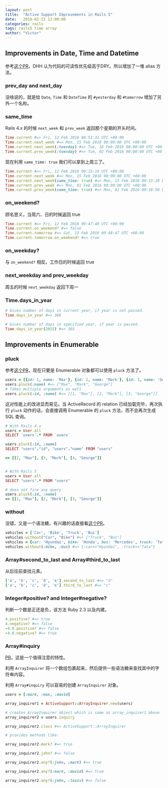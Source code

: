 ```yaml
---
layout: post
title:  "Active Support Improvements in Rails 5"
date:   2016-02-22 12:00:00
categories: rails
tags: rails5 time array
author: "Victor"
---
```


## Improvements in Date, Time and Datetime

参考[这个PR](https://github.com/rails/rails/pull/18335/files)，DHH 认为代码的可读性优先级高于DRY。所以增加了一堆 alias 方法。

### prev_day and next_day

没啥说的，就是给 `Date`, `Time` 和 `DateTime` 的 `#yesterday` 和 `#tomorrow` 增加了另外一个名称。

### same_time

Rails 4.x 的时候 `next_week` 和 `prev_week` 返回那个星期的开头时间。

```ruby
Time.current #=> Fri, 12 Feb 2016 08:53:31 UTC +00:00
Time.current.next_week #=> Mon, 15 Feb 2016 00:00:00 UTC +00:00
Time.current.next_week(:tuesday) #=> Tue, 16 Feb 2016 00:00:00 UTC +00:00
Time.current.prev_week(:tuesday) #=> Tue, 02 Feb 2016 00:00:00 UTC +00:00
```

现在利用 `same_time: true` 我们可以拿到上周三了。

```ruby
Time.current #=> Fri, 12 Feb 2016 09:15:10 UTC +00:00
Time.current.next_week #=> Mon, 15 Feb 2016 00:00:00 UTC +00:00
Time.current.next_week(same_time: true) #=> Mon, 15 Feb 2016 09:15:20 UTC +00:00
Time.current.prev_week #=> Mon, 01 Feb 2016 00:00:00 UTC +00:00
Time.current.prev_week(same_time: true) #=> Mon, 01 Feb 2016 09:16:50 UTC +00:00
```

### on_weekend?

顾名思义，当周六、日的时候返回 true

```ruby
Time.current #=> Fri, 12 Feb 2016 09:47:40 UTC +00:00
Time.current.on_weekend? #=> false
Time.current.tomorrow #=> Sat, 13 Feb 2016 09:48:47 UTC +00:00
Time.current.tomorrow.on_weekend? #=> true
```

### on_weekday?

与 `on_weekend?` 相反。工作日的时候返回 true

### next_weekday and prev_weekday

周五的时候 `next_weekday` 返回下周一

### Time.days_in_year

```ruby
# Gives number of days in current year, if year is not passed.
Time.days_in_year #=> 366

# Gives number of days in specified year, if year is passed.
Time.days_in_year(2015) #=> 365
```

## Improvements in Enumerable

### pluck

参考[这个PR](https://github.com/rails/rails/pull/20350)，现在只要是 Enumerable 对象都可以使用 `pluck` 方法了。

```ruby
users = [{id: 1, name: 'Max'}, {id: 2, name: 'Mark'}, {id: 3, name: 'George'}]
users.pluck(:name) #=> ["Max", "Mark", "George"]
# Takes multiple arguments as well
users.pluck(:id, :name) #=> [[1, "Max"], [2, "Mark"], [3, "George"]]
```

这对性能上的改进显而易见。当 ActiveRecord 的 relation 已经加载完毕，再次执行 `pluck` 动作的话，会直接调用 Enumerable 的 `pluck` 方法，而不会再次生成 SQL 查询。

```ruby
# With Rails 4.x
users = User.all
SELECT `users`.* FROM `users`

users.pluck(:id, :name)
SELECT "users"."id", "users"."name" FROM "users"

=> [[2, "Max"], [3, "Mark"], [4, "George"]]


# With Rails 5
users = User.all
SELECT "users".* FROM "users"

# does not fire any query
users.pluck(:id, :name)
=> [[1, "Max"], [2, "Mark"], [3, "George"]]
```

### without

没错，又是一个语法糖，有兴趣的话直接看[这个PR](https://github.com/rails/rails/pull/19157)。

```ruby
vehicles = ['Car', 'Bike', 'Truck', 'Bus']
vehicles.without("Car", "Bike") #=> ["Truck", "Bus"]
vehicles = {car: 'Hyundai', bike: 'Honda', bus: 'Mercedes', truck: 'Tata'}
vehicles.without(:bike, :bus) #=> {:car=>"Hyundai", :truck=>"Tata"}
```

### Array#second_to_last and Array#third_to_last

从后往前查找元素。

```ruby
['a', 'b', 'c', 'd', 'e'].second_to_last #=> "d"
['a', 'b', 'c', 'd', 'e'].third_to_last #=> "c"
```

### Integer#positive? and Integer#negative?

判断一个数是正还是负，该方法 Ruby 2.3 以及内建。

```ruby
4.positive? #=> true
4.negative? #=> false
-4.0.positive? #=> false
-4.0.negative? #=> true
```

### Array#inquiry

[PR](https://github.com/georgeclaghorn/rails/commit/c64b99ecc98341d504aced72448bee758f3cfdaf)，这是一个值得注意的特性。

利用 `ArrayInquirer` 将一个数组包裹起来，然后提供一些语法糖来查找其中的字符串内容。

利用 `Array#inquiry` 可以容易的创建 `ArrayInquirer` 对象。

```ruby
users = [:mark, :max, :david]

array_inquirer1 = ActiveSupport::ArrayInquirer.new(users)

# creates ArrayInquirer object which is same as array_inquirer1 above
array_inquirer2 = users.inquiry

array_inquirer2.class #=> ActiveSupport::ArrayInquirer

# provides methods like:

array_inquirer2.mark? #=> true

array_inquirer2.john? #=> false

array_inquirer2.any?(:john, :mark) #=> true

array_inquirer2.any?(:mark, :david) #=> true

array_inquirer2.any?(:john, :louis) #=> false
```

